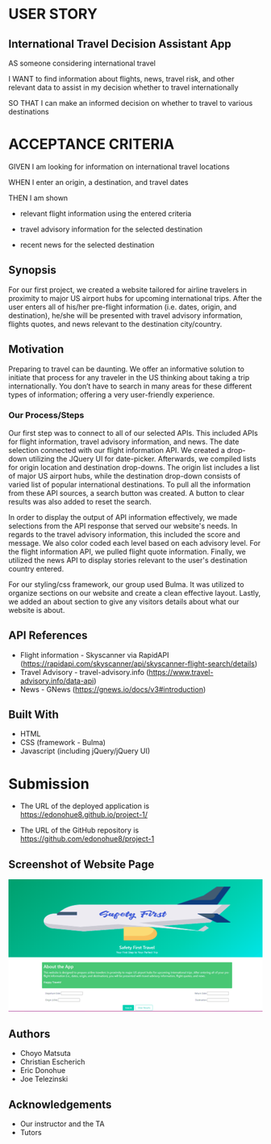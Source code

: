 # USER STORY

## International Travel Decision Assistant App

AS someone considering international travel

I WANT to find information about flights, news, travel risk, and other relevant data to assist in my decision whether to travel internationally

SO THAT I can make an informed decision on whether to travel to various destinations

# ACCEPTANCE CRITERIA

GIVEN I am looking for information on international travel locations

WHEN I enter an origin, a destination, and travel dates

THEN I am shown 

* relevant flight information using the entered criteria

* travel advisory information for the selected destination

*  recent news for the selected destination

## Synopsis

For our first project, we created a website tailored for airline travelers in proximity to major US airport hubs for upcoming international trips.  After the user enters all of his/her pre-flight information (i.e. dates, origin, and destination), he/she will be presented with travel advisory information, flights quotes, and news relevant to the destination city/country.

## Motivation

Preparing to travel can be daunting.  We offer an informative solution to initiate that process for any traveler in the US thinking about taking a trip internationally.  You don’t have to search in many areas for these different types of information; offering a very user-friendly experience.

### Our Process/Steps

Our first step was to connect to all of our selected APIs.  This included APIs for flight information, travel advisory information, and news.  The date selection connected with our flight information API.  We created a drop-down utilizing the JQuery UI for date-picker.  Afterwards, we compiled lists for origin location and destination drop-downs.  The origin list includes a list of major US airport hubs, while the destination drop-down consists of varied list of popular international destinations.  To pull all the information from these API sources, a search button was created.  A  button to clear results was also added to reset the search.

In order to display the output of API information effectively, we made selections from the API response that served our website's needs.  In regards to the travel advisory information, this included the score and message.  We also color coded each level based on each advisory level.  For the flight information API, we pulled flight quote information.  Finally, we utilized the news API to display stories relevant to the user's destination country entered. 

For our styling/css framework, our group used Bulma.  It was utilized to organize sections on our website and create a clean effective layout.  Lastly, we added an about section to give any visitors details about what our website is about.

## API References

* Flight information - Skyscanner via RapidAPI (https://rapidapi.com/skyscanner/api/skyscanner-flight-search/details)
* Travel Advisory - travel-advisory.info (https://www.travel-advisory.info/data-api)
* News - GNews (https://gnews.io/docs/v3#introduction)

## Built With

* HTML
* CSS (framework - Bulma)
* Javascript (including jQuery/jQuery UI)

# Submission

* The URL of the deployed application is https://edonohue8.github.io/project-1/

* The URL of the GitHub repository is https://github.com/edonohue8/project-1

## Screenshot of Website Page

<img src="index.gif" width="600">

## Authors

* Choyo Matsuta
* Christian Escherich
* Eric Donohue
* Joe Telezinski

## Acknowledgements

* Our instructor and the TA
* Tutors
